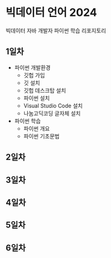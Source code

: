# 빅데이터 언어 2024
빅데이터 자바 개발자 파이썬 학습 리포지토리

## 1일차 
- 파이썬 개발환경
  - 깃헙 가입
  - 깃 설치
  - 깃헙 데스크탑 설치
  - 파이썬 설치
  - Visual Studio Code 설치
  - 나눔고딕코딩 글자체 설치
- 파이썬 학습
  - 파이썬 개요
  - 파이썬 기초문법

## 2일차

## 3일차

## 4일차

## 5일차

## 6일차